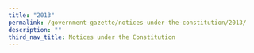 ```yaml
---
title: "2013"
permalink: /government-gazette/notices-under-the-constitution/2013/
description: ""
third_nav_title: Notices under the Constitution
---
```

